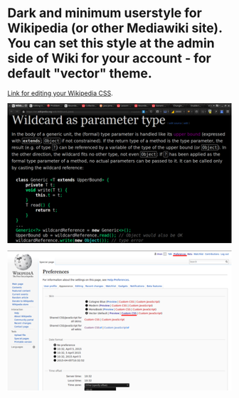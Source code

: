 # Dark and minimum userstyle for Wikipedia (or other Mediawiki site). You can set this style at the admin side of Wiki for your account - for default "vector" theme.

[Link for editing your Wikipedia CSS](https://en.wikipedia.org/wiki/Special:MyPage/vector.css).

![screenshot](/screenshot.png)


![screenshot](/screenshot-prefs.png)

